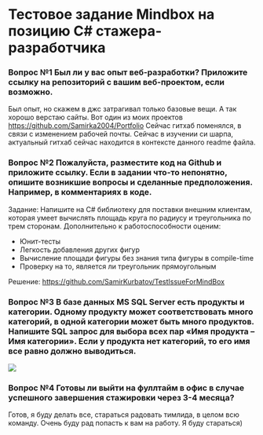   # Тестовое задание Mindbox на позицию С# стажера-разработчика
  ### Вопрос №1 Был ли у вас опыт веб-разработки? Приложите ссылку на репозиторий с вашим веб-проектом, если возможно.
  Был опыт, но скажем в джс затрагивал только базовые вещи. А так хорошо верстаю сайты. Вот один из моих проектов https://github.com/Samirka2004/Portfolio Сейчас гитхаб поменялся, в связи с изменением рабочей почты. Сейчас в изучении си шарпа, актуальный гитхаб сейчас находится в контексте данного readme файла.
  ### Вопрос №2 Пожалуйста, разместите код на Github и приложите ссылку. Если в задании что-то непонятно, опишите возникшие вопросы и сделанные предположения. Например, в комментариях в коде.
  Задание:
Напишите на C# библиотеку для поставки внешним клиентам, которая умеет вычислять площадь круга по радиусу и треугольника по трем сторонам. Дополнительно к работоспособности оценим:
- Юнит-тесты
- Легкость добавления других фигур
- Вычисление площади фигуры без знания типа фигуры в compile-time
- Проверку на то, является ли треугольник прямоугольным


Решение: https://github.com/SamirKurbatov/TestIssueForMindBox
 ### Вопрос №3 В базе данных MS SQL Server есть продукты и категории. Одному продукту может соответствовать много категорий, в одной категории может быть много продуктов. Напишите SQL запрос для выбора всех пар «Имя продукта – Имя категории». Если у продукта нет категорий, то его имя все равно должно выводиться.
 <img src ="https://imgur.com/a/x5tpppI"></img>
 
 ### Вопрос №4 Готовы ли выйти на фуллтайм в офис в случае успешного завершения стажировки через 3-4 месяца?
 Готов, я буду делать все, стараться радовать тимлида, в целом всю команду. Очень буду рад попасть к вам на работу. Я буду стараться)

